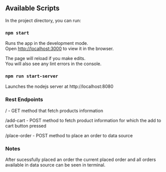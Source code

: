 ## Available Scripts

In the project directory, you can run:

### `npm start`

Runs the app in the development mode.<br />
Open [http://localhost:3000](http://localhost:3000) to view it in the browser.

The page will reload if you make edits.<br />
You will also see any lint errors in the console.

### `npm run start-server`

Launches the nodejs server at http://localhost:8080<br />

### Rest Endpoints

/ - GET method that fetch products information

/add-cart - POST method to fetch product information for which the add to cart button pressed

/place-order - POST method to place an order to data source

### Notes

After sucessfully placed an order the current placed order and all orders available in data source can be seen in terminal.
